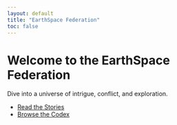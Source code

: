 ```yaml
---
layout: default
title: "EarthSpace Federation"
toc: false
---
```


<h1>Welcome to the EarthSpace Federation</h1>
<p>Dive into a universe of intrigue, conflict, and exploration.</p>

<ul>
  <li><a href="/esf/stories/">Read the Stories</a></li>
  <li><a href="/esf/codex/">Browse the Codex</a></li>
</ul>
